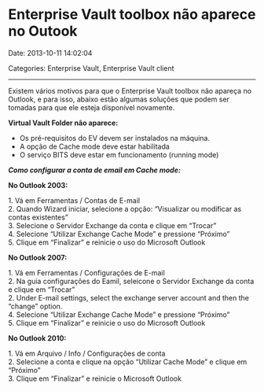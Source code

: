 # Enterprise Vault toolbox não aparece no Outook

Date: 2013-10-11 14:02:04

Categories: Enterprise Vault, Enterprise Vault client

---

<p>Existem vários motivos para que o Enterprise Vault toolbox não apareça no Outlook, e para isso, abaixo estão algumas soluções que podem ser tomadas para que ele esteja disponível novamente.</p>
<p><strong>Virtual Vault Folder não aparece:</strong></p>
<ul>
<li>Os pré-requisitos do EV devem ser instalados na máquina.</li>
<li>A opção de Cache mode deve estar habilitada</li>
<li>O serviço BITS deve estar em funcionamento (running mode)</li>
</ul>
<p><strong><em>Como configurar a conta de email em Cache mode:</em></strong></p>
<p><strong>No Outlook 2003:</strong></p>
<p>1. Vá em Ferramentas / Contas de E-mail<br />
2. Quando Wizard iniciar, selecione a opção: &#8220;Visualizar ou modificar as contas existentes&#8221;<br />
3. Selecione o Servidor Exchange da conta e clique em &#8220;Trocar&#8221;<br />
4. Selecione &#8220;Utilizar Exchange Cache Mode&#8221; e pressione &#8220;Próximo&#8221;<br />
5. Clique em &#8220;Finalizar&#8221; e reinicie o uso do Microsoft Outlook</p>
<p><strong>No Outlook 2007:</strong></p>
<p>1. Vá em Ferramentas / Configurações de E-mail<br />
2. Na guia configurações do Eamil, seleicone o Servidor Exchange da conta e clique em &#8220;Trocar&#8221;<br />
2. Under E-mail settings, select the exchange server account and then the &#8220;change&#8221; option.<br />
4. Selecione &#8220;Utilizar Exchange Cache Mode&#8221; e pressione &#8220;Próximo&#8221;<br />
5. Clique em &#8220;Finalizar&#8221; e reinicie o uso do Microsoft Outlook</p>
<p><strong>No Outlook 2010:</strong></p>
<p>1. Vá em Arquivo / Info / Configurações de conta<br />
2. Selecione a conta e clique na opção &#8220;Utilizar Cache Mode&#8221; e clique em &#8220;Próximo&#8221;<br />
3. Clique em &#8220;Finalizar&#8221; e reinicie o Microsoft Outlook</p>
